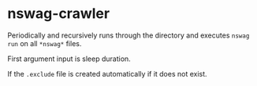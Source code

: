 # nswag-crawler

Periodically and recursively runs through the directory and executes `nswag run` on all `*nswag*` files.

First argument input is sleep duration.

If the `.exclude` file is created automatically if it does not exist.
